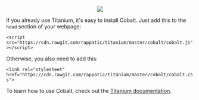 <p align="center">
  <img src="https://preview.ibb.co/e1K0kK/cobalt.png"/>
</p>

If you already use Titanium, it's easy to install Cobalt. Just add this to the `head` section of your webpage:

`<script src="https://cdn.rawgit.com/rappatic/titanium/master/cobalt/cobalt.js"></script>`

Otherwise, you also need to add this:

`<link rel="stylesheet" href="https://cdn.rawgit.com/rappatic/titanium/master/cobalt/cobalt.css">`

To learn how to use Cobalt, check out the [Titanium documentation](https://rappatic.github.io/titanium/documentation.html/).
